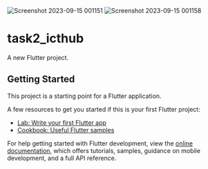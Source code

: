 ![Screenshot 2023-09-15 001151](https://github.com/ShamsReda/task2_icthub/assets/142169393/24b52e4e-557f-4e11-a10e-ddf575a765bf)
![Screenshot 2023-09-15 001158](https://github.com/ShamsReda/task2_icthub/assets/142169393/6264f093-10a3-4178-bcbc-87649ed0ff65)


# task2_icthub

A new Flutter project.

## Getting Started

This project is a starting point for a Flutter application.

A few resources to get you started if this is your first Flutter project:

- [Lab: Write your first Flutter app](https://docs.flutter.dev/get-started/codelab)
- [Cookbook: Useful Flutter samples](https://docs.flutter.dev/cookbook)

For help getting started with Flutter development, view the
[online documentation](https://docs.flutter.dev/), which offers tutorials,
samples, guidance on mobile development, and a full API reference.
